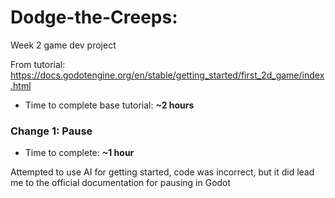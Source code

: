 # Dodge-the-Creeps: 
Week 2 game dev project

From tutorial: https://docs.godotengine.org/en/stable/getting_started/first_2d_game/index.html 

- Time to complete base tutorial: **~2 hours**

### Change 1: Pause
- Time to complete: **~1 hour**

Attempted to use AI for getting started, code was incorrect, but it did lead me to the official documentation for pausing in Godot